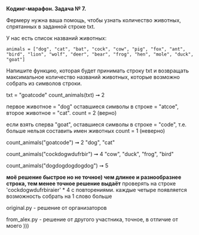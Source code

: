 **Кодинг-марафон. Задача № 7.**

Фермеру нужна ваша помощь, чтобы узнать количество животных, спрятанных в заданной строке txt.

У нас есть список названий животных:

`animals = ["dog", "cat", "bat", "cock", "cow", "pig",
           "fox", "ant", "bird", "lion", "wolf", "deer", "bear", "frog", "hen", "mole", "duck", "goat"]
`

Напишите функцию, которая будет принимать строку txt и возвращать максимальное количество названий животных, которые возможно собрать из символов строки.

txt = "goatcode"
count_animals(txt) ➞ 2

первое животное = "dog"
оставшиеся символы в строке = "atcoe",
второе животное = "cat".
count = 2 (верно)

если взять  сперва  "goat", 
оставшиеся символы в строке = "code",
т.е. больше нельзя составить имен животных
count = 1 (неверно)

count_animals("goatcode") ➞ 2
"dog", "cat"

count_animals("cockdogwdufrbir") ➞ 4
"cow", "duck", "frog", "bird"

count_animals("dogdogdogdogdog") ➞ 5


**моё решение быстрое но не точное) чем длинее и разнообразнее строка, тем менее точное решение выдаёт**
проверять на строке 'cockdogwdufrbiraier' * 4 с повторениями. каждые четыре появляется возможность собрать на 1 слово больше

original.py - решение от организаторов

from_alex.py - решение от другого участника, точное, в отличие от моего )))